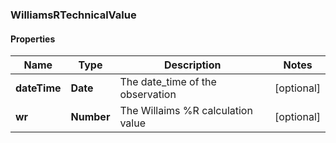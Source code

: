 ### WilliamsRTechnicalValue

#### Properties
Name | Type | Description | Notes
------------ | ------------- | ------------- | -------------
**dateTime** | **Date** | The date_time of the observation | [optional] 
**wr** | **Number** | The Willaims %R calculation value | [optional] 



